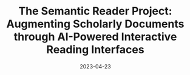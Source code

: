 ---
title: "The Semantic Reader Project: Augmenting Scholarly Documents through AI-Powered Interactive Reading Interfaces"
collection: publications
permalink: /publication/2023-04-23-semantic-reader
excerpt: 
date: 2023-04-23
venue: 'ArXiv:2303.14334'
paperurl: 'https://www.semanticscholar.org/reader/096ca3c5da860d41811c741ddc29242d90d1ccea'
awards: 
authors: 'Kyle Lo, Joseph Chee Chang, Andrew Head, Jonathan Bragg, Amy X. Zhang, Cassidy Trier,
Chloe Anastasiades, Tal August, Russell Authur, Danielle Bragg, Erin Bransom,
Isabel Cachola, Stefan Candra, Yoganand Chandrasekhar, Yen-Sung Chen,
Evie Yu-Yen Cheng, Yvonne Chou, Doug Downey, Rob Evans, Raymond Fok,
Fangzhou Hu, Regan Huff, Dongyeop Kang, Tae Soo Kim, Rodney Kinney,
Aniket Kittur, Hyeonsu Kang, Egor Klevak, Bailey Kuehl, Michael Langan,
Matt Latzke, Jaron Lochner, Kelsey MacMillan, Eric Marsh, Tyler Murray,
Aakanksha Naik, Ngoc-Uyen Nguyen, Srishti Palani𝜎 Soya Park𝜏 Caroline Paulic,
Napol Rachatasumrit, Smita Rao, Paul Sayre, Zejiang Shen𝜏 Pao Siangliulue,
Luca Soldaini, Huy Tran, Madeleine van Zuylen, Lucy Lu Wang,
Christopher Wilhelm, Caroline Wu, Jiangjiang Yang, Angele Zamarron,
Marti A. Hearst, Daniel S. Weld.'
github:
demo: 
slides: 
bib: 
arxiv:
---